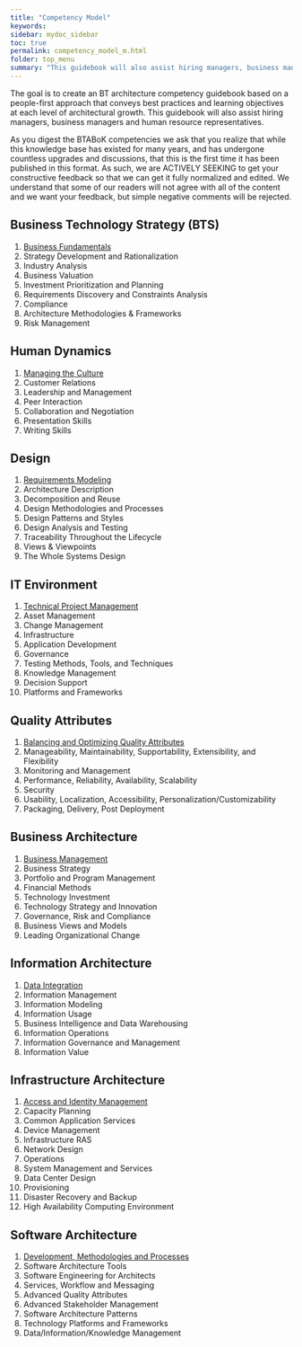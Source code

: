 ```yaml
---
title: "Competency Model"
keywords: 
sidebar: mydoc_sidebar
toc: true
permalink: competency_model_m.html
folder: top_menu
summary: "This guidebook will also assist hiring managers, business managers and human resource representatives."
---
```


The goal is to create an BT architecture competency guidebook based on a people-first approach that conveys best practices and learning objectives at each level of architectural growth. This guidebook will also assist hiring managers, business managers and human resource representatives.

As you digest the BTABoK competencies we ask that you realize that while this knowledge base has existed for many years, and has undergone countless upgrades and discussions, that this is the first time it has been published in this format. As such, we are ACTIVELY SEEKING to get your constructive feedback so that we can get it fully normalized and edited. We understand that some of our readers will not agree with all of the content and we want your feedback, but simple negative comments will be rejected.

## Business Technology Strategy (BTS)

1. [Business Fundamentals](../competency_model/business_fundamentals.md) 
2. Strategy Development and Rationalization
3. Industry Analysis
4. Business Valuation
5. Investment Prioritization and Planning
6. Requirements Discovery and Constraints Analysis
7. Compliance
8. Architecture Methodologies & Frameworks
9. Risk Management

## Human Dynamics

1. [Managing the Culture](../competency_model/managing_the_culture.md)
2. Customer Relations
3. Leadership and Management
4. Peer Interaction
5. Collaboration and Negotiation
6. Presentation Skills
7. Writing Skills

## Design

1. [Requirements Modeling](../competency_model/requirements_modeling.md)
2. Architecture Description
3. Decomposition and Reuse
4. Design Methodologies and Processes
5. Design Patterns and Styles
6. Design Analysis and Testing
7. Traceability Throughout the Lifecycle
8. Views & Viewpoints
9. The Whole Systems Design

## IT Environment

1. [Technical Project Management](../competency_model/technical_pm.md)
2. Asset Management
3. Change Management
4. Infrastructure
5. Application Development
6. Governance
7. Testing Methods, Tools, and Techniques
8. Knowledge Management
9. Decision Support
10. Platforms and Frameworks

## Quality Attributes

1. [Balancing and Optimizing Quality Attributes](../competency_model/boqa.md)
2. Manageability, Maintainability, Supportability, Extensibility, and Flexibility
3. Monitoring and Management
4. Performance, Reliability, Availability, Scalability
5. Security
6. Usability, Localization, Accessibility, Personalization/Customizability
7. Packaging, Delivery, Post Deployment

## Business Architecture

1. [Business Management](../competency_model/business_management.md)
2. Business Strategy
3. Portfolio and Program Management
4. Financial Methods
5. Technology Investment
6. Technology Strategy and Innovation
7. Governance, Risk and Compliance
8. Business Views and Models
9. Leading Organizational Change

## Information Architecture

1. [Data Integration](../competency_model/data_integration.md)
2. Information Management
3. Information Modeling
4. Information Usage
5. Business Intelligence and Data Warehousing
6. Information Operations
7. Information Governance and Management
8. Information Value

## Infrastructure Architecture

1. [Access and Identity Management](../competency_model/aim.md)
2. Capacity Planning
3. Common Application Services
4. Device Management
5. Infrastructure RAS
6. Network Design
7. Operations
8. System Management and Services
9. Data Center Design
10. Provisioning
11. Disaster Recovery and Backup
12. High Availability Computing Environment

## Software Architecture

1. [Development, Methodologies and Processes](../competency_model/dmp.md)
2. Software Architecture Tools
3. Software Engineering for Architects
4. Services, Workflow and Messaging
5. Advanced Quality Attributes
6. Advanced Stakeholder Management
7. Software Architecture Patterns
8. Technology Platforms and Frameworks
10. Data/Information/Knowledge Management
